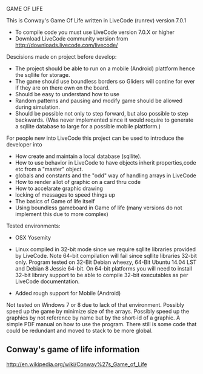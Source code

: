 GAME OF LIFE

This is Conway's Game Of Life written in LiveCode (runrev) version  7.0.1

- To compile code you must use LiveCode version 7.0.X or higher
- Download LiveCode community version from
  http://downloads.livecode.com/livecode/

Descisions made on project before develop:

- The project should be able to run on a mobile (Android) plattform hence the
  sqllite for storage.
- The game should use boundless borders so Gliders will contine for ever if
  they are on there own on the board.
- Should be easy to understand how to use
- Random patterns and pausing and modify game should be allowed during
  simulation.
- Should be possible not only to step forward, but also possible to step
  backwards. (Was never implemented since it would require to generate
  a sqllite database to large for a possible mobile plattform.)

For people new into LiveCode this project can be used to introduce the developer into

- How create and maintain a local database (sqllite). 
- How to use behavior in LiveCode to have objects inherit properties,code etc
  from a "master" object.
- globals and constants and the "odd" way of handling arrays in LiveCode
- How to render allot of graphic on a card thru code
- How to accelarate graphic drawing
- locking of messages to speed things up
- The basics of Game of life itself
- Using boundless gameboard in Game of life (many versions do not implement
  this due to more complex)


Tested environments:
- OSX Yosemity
- Linux compiled in 32-bit mode since we require sqllite libraries provided by
  LiveCode. Note 64-bit compilation will fail since sqllite libraries 32-bit only.
  Program tested on 32-Bit Debian wheezy, 64-Bit Ubuntu 14.04 LST and Debian 8 Jessie 64-bit.
  On 64-bit platforms you will need to install 32-bit library support to be able to compile
  32-bit executables as per LiveCode documentation.

- Added rough support for Mobile (Android) 
 
Not tested on Windows 7 or 8 due to lack of that environment.
Possibly speed up the game by minimize size of the arrays.
Possibly speed up the graphics by not reference by name but by the short-id of a graphic.
A simple PDF manual on how to use the program.
There still is some code that could be redundant and moved to stack to be more global.

Conway's game of life information
---------------------------------
http://en.wikipedia.org/wiki/Conway%27s_Game_of_Life
